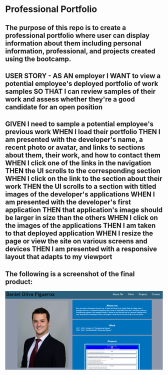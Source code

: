 # Professional Portfolio
## The purpose of this repo is to create a professional portfolio where user can display information about them including personal information, professional, and projects created using the bootcamp.
##  

## USER STORY - AS AN employer I WANT to view a potential employee's deployed portfolio of work samples SO THAT I can review samples of their work and assess whether they're a good candidate for an open position
##  

## GIVEN I need to sample a potential employee's previous work WHEN I load their portfolio THEN I am presented with the developer's name, a recent photo or avatar, and links to sections about them, their work, and how to contact them WHEN I click one of the links in the navigation THEN the UI scrolls to the corresponding section WHEN I click on the link to the section about their work THEN the UI scrolls to a section with titled images of the developer's applications WHEN I am presented with the developer's first application THEN that application's image should be larger in size than the others WHEN I click on the images of the applications THEN I am taken to that deployed application WHEN I resize the page or view the site on various screens and devices THEN I am presented with a responsive layout that adapts to my viewport

## The following is a screenshot of the final product:


![alt text](assets/images/deployedsite.png)